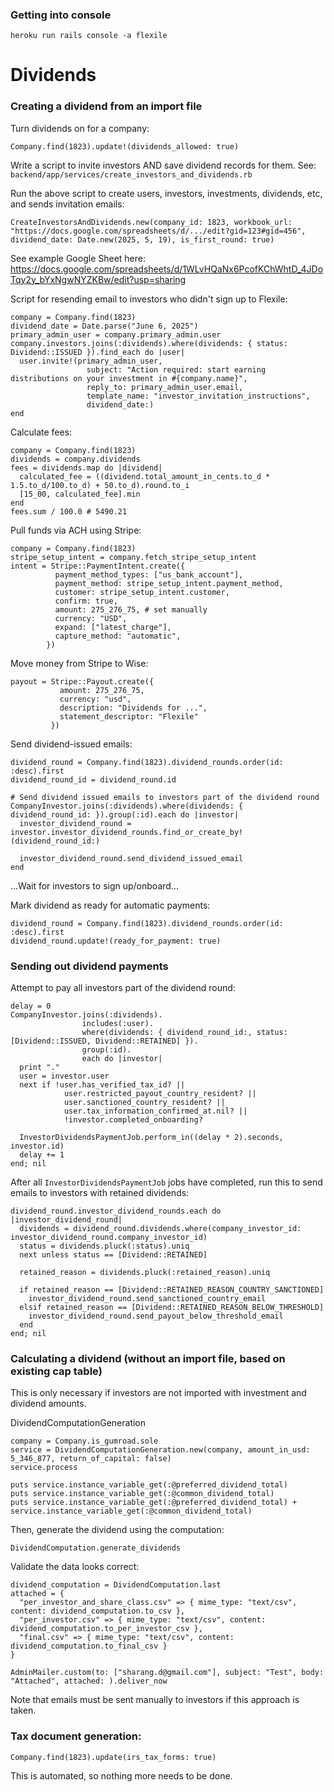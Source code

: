 ### Getting into console

```
heroku run rails console -a flexile
```

# Dividends

### Creating a dividend from an import file

Turn dividends on for a company:

```
Company.find(1823).update!(dividends_allowed: true)
```

Write a script to invite investors AND save dividend records for them. See: `backend/app/services/create_investors_and_dividends.rb`

Run the above script to create users, investors, investments, dividends, etc, and sends invitation emails:

```
CreateInvestorsAndDividends.new(company_id: 1823, workbook_url: "https://docs.google.com/spreadsheets/d/.../edit?gid=123#gid=456", dividend_date: Date.new(2025, 5, 19), is_first_round: true)
```

See example Google Sheet here: https://docs.google.com/spreadsheets/d/1WLvHQaNx6PcofKChWhtD_4JDoTqy2y_bYxNgwNYZKBw/edit?usp=sharing

Script for resending email to investors who didn't sign up to Flexile:

```
company = Company.find(1823)
dividend_date = Date.parse("June 6, 2025")
primary_admin_user = company.primary_admin.user
company.investors.joins(:dividends).where(dividends: { status: Dividend::ISSUED }).find_each do |user|
  user.invite!(primary_admin_user,
                 subject: "Action required: start earning distributions on your investment in #{company.name}",
                 reply_to: primary_admin_user.email,
                 template_name: "investor_invitation_instructions",
                 dividend_date:)
end
```

Calculate fees:

```
company = Company.find(1823)
dividends = company.dividends
fees = dividends.map do |dividend|
  calculated_fee = ((dividend.total_amount_in_cents.to_d * 1.5.to_d/100.to_d) + 50.to_d).round.to_i
  [15_00, calculated_fee].min
end
fees.sum / 100.0 # 5490.21
```

Pull funds via ACH using Stripe:

```
company = Company.find(1823)
stripe_setup_intent = company.fetch_stripe_setup_intent
intent = Stripe::PaymentIntent.create({
          payment_method_types: ["us_bank_account"],
          payment_method: stripe_setup_intent.payment_method,
          customer: stripe_setup_intent.customer,
          confirm: true,
          amount: 275_276_75, # set manually
          currency: "USD",
          expand: ["latest_charge"],
          capture_method: "automatic",
        })
```

Move money from Stripe to Wise:

```
payout = Stripe::Payout.create({
           amount: 275_276_75,
           currency: "usd",
           description: "Dividends for ...",
           statement_descriptor: "Flexile"
         })
```

Send dividend-issued emails:

```
dividend_round = Company.find(1823).dividend_rounds.order(id: :desc).first
dividend_round_id = dividend_round.id

# Send dividend issued emails to investors part of the dividend round
CompanyInvestor.joins(:dividends).where(dividends: { dividend_round_id: }).group(:id).each do |investor|
  investor_dividend_round = investor.investor_dividend_rounds.find_or_create_by!(dividend_round_id:)

  investor_dividend_round.send_dividend_issued_email
end
```

...Wait for investors to sign up/onboard...

Mark dividend as ready for automatic payments:

```
dividend_round = Company.find(1823).dividend_rounds.order(id: :desc).first
dividend_round.update!(ready_for_payment: true)
```

### Sending out dividend payments

Attempt to pay all investors part of the dividend round:

```
delay = 0
CompanyInvestor.joins(:dividends).
                includes(:user).
                where(dividends: { dividend_round_id:, status: [Dividend::ISSUED, Dividend::RETAINED] }).
                group(:id).
                each do |investor|
  print "."
  user = investor.user
  next if !user.has_verified_tax_id? ||
            user.restricted_payout_country_resident? ||
            user.sanctioned_country_resident? ||
            user.tax_information_confirmed_at.nil? ||
            !investor.completed_onboarding?

  InvestorDividendsPaymentJob.perform_in((delay * 2).seconds, investor.id)
  delay += 1
end; nil
```

After all `InvestorDividendsPaymentJob` jobs have completed, run this to send emails to investors with retained dividends:

```
dividend_round.investor_dividend_rounds.each do |investor_dividend_round|
  dividends = dividend_round.dividends.where(company_investor_id: investor_dividend_round.company_investor_id)
  status = dividends.pluck(:status).uniq
  next unless status == [Dividend::RETAINED]

  retained_reason = dividends.pluck(:retained_reason).uniq

  if retained_reason == [Dividend::RETAINED_REASON_COUNTRY_SANCTIONED]
    investor_dividend_round.send_sanctioned_country_email
  elsif retained_reason == [Dividend::RETAINED_REASON_BELOW_THRESHOLD]
    investor_dividend_round.send_payout_below_threshold_email
  end
end; nil
```

### Calculating a dividend (without an import file, based on existing cap table)

This is only necessary if investors are not imported with investment and dividend amounts.

DividendComputationGeneration

```
company = Company.is_gumroad.sole
service = DividendComputationGeneration.new(company, amount_in_usd: 5_346_877, return_of_capital: false)
service.process

puts service.instance_variable_get(:@preferred_dividend_total)
puts service.instance_variable_get(:@common_dividend_total)
puts service.instance_variable_get(:@preferred_dividend_total) + service.instance_variable_get(:@common_dividend_total)
```

Then, generate the dividend using the computation:

```
DividendComputation.generate_dividends
```

Validate the data looks correct:

```
dividend_computation = DividendComputation.last
attached = {
  "per_investor_and_share_class.csv" => { mime_type: "text/csv", content: dividend_computation.to_csv },
  "per_investor.csv" => { mime_type: "text/csv", content: dividend_computation.to_per_investor_csv },
  "final.csv" => { mime_type: "text/csv", content: dividend_computation.to_final_csv }
}

AdminMailer.custom(to: ["sharang.d@gmail.com"], subject: "Test", body: "Attached", attached: ).deliver_now
```

Note that emails must be sent manually to investors if this approach is taken.

### Tax document generation:

```
Company.find(1823).update(irs_tax_forms: true)
```

This is automated, so nothing more needs to be done.
